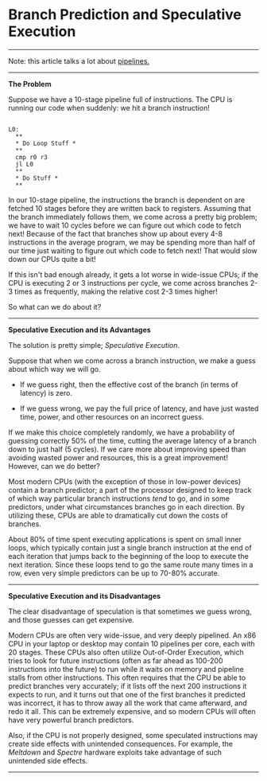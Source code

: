# Branch Prediction and Speculative Execution

---

Note: this article talks a lot about [pipelines.](pipelines.md)

---

**The Problem**

Suppose we have a 10-stage pipeline full of instructions. The CPU is running our code when suddenly: we hit a branch instruction!

```

L0:
  **
  * Do Loop Stuff *
  **
  cmp r0 r3
  jl L0
  **
  * Do Stuff *
  **

```

In our 10-stage pipeline, the instructions the branch is dependent on are fetched 10 stages before they are written back to registers. Assuming that the branch immediately follows them, we come across a pretty big problem; we have to wait 10 cycles before we can figure out which code to fetch next! Because of the fact that branches show up about every 4-8 instructions in the average program, we may be spending more than half of our time just waiting to figure out which code to fetch next! That would slow down our CPUs quite a bit!

If this isn't bad enough already, it gets a lot worse in wide-issue CPUs; if the CPU is executing 2 or 3 instructions per cycle, we come across branches 2-3 times as frequently, making the relative cost 2-3 times higher!

So what can we do about it?

---

**Speculative Execution and its Advantages**

The solution is pretty simple; *Speculative Execution*.

Suppose that when we come across a branch instruction, we make a guess about which way we will go.

* If we guess right, then the effective cost of the branch (in terms of latency) is zero.

* If we guess wrong, we pay the full price of latency, and have just wasted time, power, and other resources on an incorrect guess.

If we make this choice completely randomly, we have a probability of guessing correctly 50% of the time, cutting the average latency of a branch down to just half (5 cycles). If we care more about improving speed than avoiding wasted power and resources, this is a great improvement! However, can we do better?

Most modern CPUs (with the exception of those in low-power devices) contain a branch predictor; a part of the processor designed to keep track of which way particular branch instructions *tend* to go, and in some predictors, under what circumstances branches go in each direction. By utilizing these, CPUs are able to dramatically cut down the costs of branches.

About 80% of time spent executing applications is spent on small inner loops, which typically contain just a single branch instruction at the end of each iteration that jumps back to the beginning of the loop to execute the next iteration. Since these loops tend to go the same route many times in a row, even very simple predictors can be up to 70-80% accurate.

---

**Speculative Execution and its Disadvantages**

The clear disadvantage of speculation is that sometimes we guess wrong, and those guesses can get expensive.

Modern CPUs are often very wide-issue, and very deeply pipelined. An x86 CPU in your laptop or desktop may contain 10 pipelines per core, each with 20 stages. These CPUs also often utilize Out-of-Order Execution, which tries to look for future instructions (often as far ahead as 100-200 instructions into the future) to run while it waits on memory and pipeline stalls from other instructions. This often requires that the CPU be able to predict branches very accurately; if it lists off the next 200 instructions it expects to run, and it turns out that one of the first branches it predicted was incorrect, it has to throw away all the work that came afterward, and redo it all. This can be extremely expensive, and so modern CPUs will often have very powerful branch predictors.

Also, if the CPU is not properly designed, some speculated instructions may create side effects with unintended consequences. For example, the *Meltdown* and *Spectre* hardware exploits take advantage of such unintended side effects.

---
